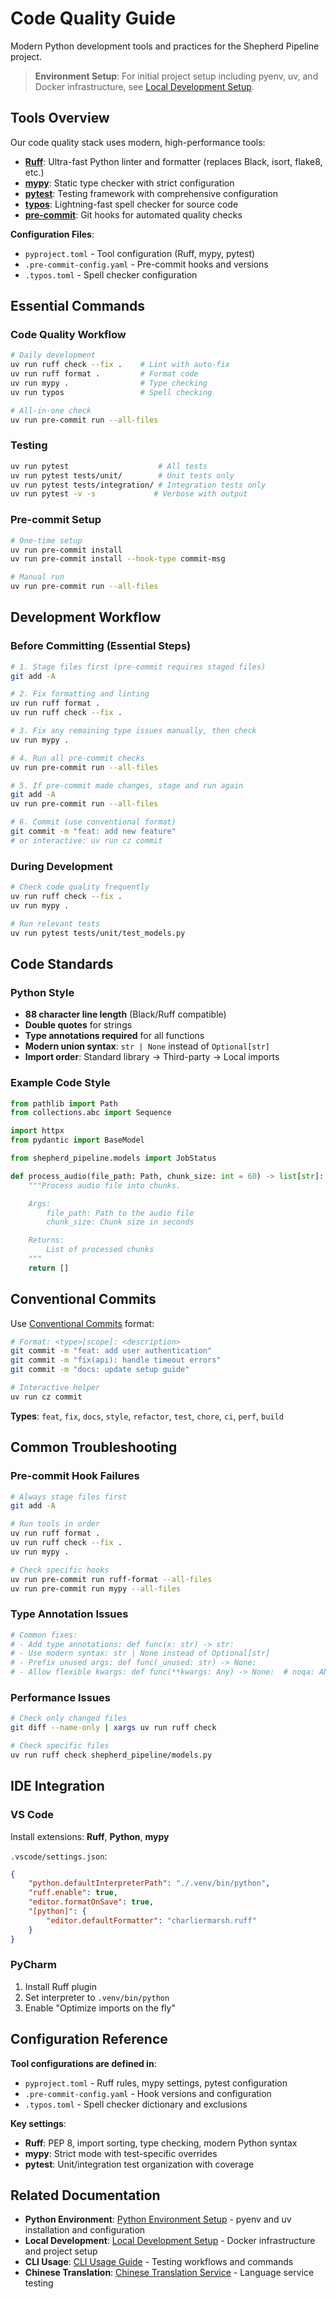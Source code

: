 # Code Quality Guide

Modern Python development tools and practices for the Shepherd Pipeline project.

> **Environment Setup**: For initial project setup including pyenv, uv, and Docker infrastructure, see [Local Development Setup](local-dev.md).

## Tools Overview

Our code quality stack uses modern, high-performance tools:

- **[Ruff](https://docs.astral.sh/ruff/)**: Ultra-fast Python linter and formatter (replaces Black, isort, flake8, etc.)
- **[mypy](https://mypy.readthedocs.io/)**: Static type checker with strict configuration
- **[pytest](https://docs.pytest.org/)**: Testing framework with comprehensive configuration
- **[typos](https://github.com/crate-ci/typos)**: Lightning-fast spell checker for source code
- **[pre-commit](https://pre-commit.com/)**: Git hooks for automated quality checks

**Configuration Files**:
- `pyproject.toml` - Tool configuration (Ruff, mypy, pytest)
- `.pre-commit-config.yaml` - Pre-commit hooks and versions
- `.typos.toml` - Spell checker configuration

## Essential Commands

### Code Quality Workflow
```bash
# Daily development
uv run ruff check --fix .    # Lint with auto-fix
uv run ruff format .         # Format code
uv run mypy .                # Type checking
uv run typos                 # Spell checking

# All-in-one check
uv run pre-commit run --all-files
```

### Testing
```bash
uv run pytest                    # All tests
uv run pytest tests/unit/        # Unit tests only
uv run pytest tests/integration/ # Integration tests only
uv run pytest -v -s             # Verbose with output
```

### Pre-commit Setup
```bash
# One-time setup
uv run pre-commit install
uv run pre-commit install --hook-type commit-msg

# Manual run
uv run pre-commit run --all-files
```

## Development Workflow

### Before Committing (Essential Steps)
```bash
# 1. Stage files first (pre-commit requires staged files)
git add -A

# 2. Fix formatting and linting
uv run ruff format .
uv run ruff check --fix .

# 3. Fix any remaining type issues manually, then check
uv run mypy .

# 4. Run all pre-commit checks
uv run pre-commit run --all-files

# 5. If pre-commit made changes, stage and run again
git add -A
uv run pre-commit run --all-files

# 6. Commit (use conventional format)
git commit -m "feat: add new feature"
# or interactive: uv run cz commit
```

### During Development
```bash
# Check code quality frequently
uv run ruff check --fix .
uv run mypy .

# Run relevant tests
uv run pytest tests/unit/test_models.py
```

## Code Standards

### Python Style
- **88 character line length** (Black/Ruff compatible)
- **Double quotes** for strings
- **Type annotations required** for all functions
- **Modern union syntax**: `str | None` instead of `Optional[str]`
- **Import order**: Standard library → Third-party → Local imports

### Example Code Style
```python
from pathlib import Path
from collections.abc import Sequence

import httpx
from pydantic import BaseModel

from shepherd_pipeline.models import JobStatus

def process_audio(file_path: Path, chunk_size: int = 60) -> list[str]:
    """Process audio file into chunks.

    Args:
        file_path: Path to the audio file
        chunk_size: Chunk size in seconds

    Returns:
        List of processed chunks
    """
    return []
```

## Conventional Commits

Use [Conventional Commits](https://www.conventionalcommits.org/) format:

```bash
# Format: <type>[scope]: <description>
git commit -m "feat: add user authentication"
git commit -m "fix(api): handle timeout errors"
git commit -m "docs: update setup guide"

# Interactive helper
uv run cz commit
```

**Types**: `feat`, `fix`, `docs`, `style`, `refactor`, `test`, `chore`, `ci`, `perf`, `build`

## Common Troubleshooting

### Pre-commit Hook Failures
```bash
# Always stage files first
git add -A

# Run tools in order
uv run ruff format .
uv run ruff check --fix .
uv run mypy .

# Check specific hooks
uv run pre-commit run ruff-format --all-files
uv run pre-commit run mypy --all-files
```

### Type Annotation Issues
```bash
# Common fixes:
# - Add type annotations: def func(x: str) -> str:
# - Use modern syntax: str | None instead of Optional[str]
# - Prefix unused args: def func(_unused: str) -> None:
# - Allow flexible kwargs: def func(**kwargs: Any) -> None:  # noqa: ANN401
```

### Performance Issues
```bash
# Check only changed files
git diff --name-only | xargs uv run ruff check

# Check specific files
uv run ruff check shepherd_pipeline/models.py
```

## IDE Integration

### VS Code
Install extensions: **Ruff**, **Python**, **mypy**

`.vscode/settings.json`:
```json
{
    "python.defaultInterpreterPath": "./.venv/bin/python",
    "ruff.enable": true,
    "editor.formatOnSave": true,
    "[python]": {
        "editor.defaultFormatter": "charliermarsh.ruff"
    }
}
```

### PyCharm
1. Install Ruff plugin
2. Set interpreter to `.venv/bin/python`
3. Enable "Optimize imports on the fly"

## Configuration Reference

**Tool configurations are defined in**:
- `pyproject.toml` - Ruff rules, mypy settings, pytest configuration
- `.pre-commit-config.yaml` - Hook versions and configuration
- `.typos.toml` - Spell checker dictionary and exclusions

**Key settings**:
- **Ruff**: PEP 8, import sorting, type checking, modern Python syntax
- **mypy**: Strict mode with test-specific overrides
- **pytest**: Unit/integration test organization with coverage

## Related Documentation

- **Python Environment**: [Python Environment Setup](python-env.md) - pyenv and uv installation and configuration
- **Local Development**: [Local Development Setup](local-dev.md) - Docker infrastructure and project setup
- **CLI Usage**: [CLI Usage Guide](cli-usage.md) - Testing workflows and commands
- **Chinese Translation**: [Chinese Translation Service](chinese-translation.md) - Language service testing
